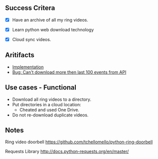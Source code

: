 ## Success Critera

- [x] Have an archive of all my ring videos.
- [x] Learn python web download technology
- [x] Cloud sync videos.


## Aritifacts

* [Implementation](https://github.com/idvorkin/LinqPadSnippets/blob/master/python/ring-video-doorbell.py)
* [Bug: Can't download more then last 100 events from API](https://github.com/tchellomello/python-ring-doorbell/issues/84)


## Use cases - Functional
* Download all ring videos to a directory.
* Put directories in a cloud location:
    *  Cheated and used One Drive.
* Do not re-download duplicate videos.

## Notes

Ring video doorbell
https://github.com/tchellomello/python-ring-doorbell


Requests Library
http://docs.python-requests.org/en/master/
